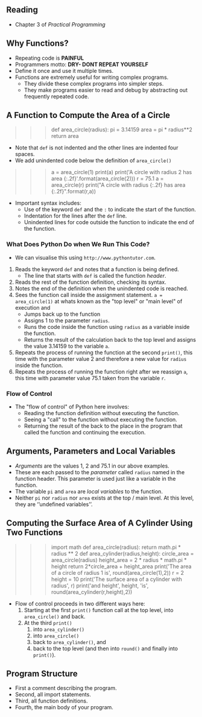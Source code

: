 ## Reading
- Chapter 3 of *Practical Programming*
## Why Functions?
- Repeating code is **PAINFUL**
- Programmers motto: **DRY- DONT REPEAT YOURSELF**
- Define it once and use it multiple times.
- Functions are extremely useful for writing complex programs.
	- They divide these complex programs into simpler steps.
	- They make programs easier to read and debug by abstracting out frequently repeated code.
## A Function to Compute the Area of a Circle
>>>def area_circle(radius):
>>>	pi = 3.14159
>>>	area = pi \* radius\*\*2
>>>	return area
- Note that `def` is not indented and the other lines are indented four spaces.
- We add unindented code below the definition of `area_circle()`
>>>a = area_circle(1)
		print(a)
		print('A circle with radius 2 has area {:.2f}'.format(area_circle(2)))
		r = 75.1
		a = area_circle(r)
		print("A circle with radius {:.2f} has area {:.2f}".format(r,a))
- Important syntax includes:
	- Use of the keyword `def` and the `:` to indicate the start of the function.
	- Indentation for the lines after the `def` line.
	- Unindented lines for code outside the function to indicate the end of the function.
### What Does Python Do when We Run This Code?
- We can visualise this using `http://www.pythontutor.com`.
1. Reads the keyword `def` and notes that a function is being defined.
	- The line that starts with `def` is called the function *header*.
2. Reads the rest of the function definition, checking its syntax.
3. Notes the end of the definition when the unindented code is reached.
4. Sees the function call inside the assignment statement.
	`a = area_circle(1)`
at whats known as the "top level" or "main level" of execution and
	- Jumps back up to the function
	- Assigns 1 to the parameter `radius`.
	- Runs the code inside the function using `radius` as a variable inside the function.
	- Returns the result of the calculation back to the top level and assigns the value 3.14159 to the variable `a`.
5. Repeats the process of running the function at the second `print()`, this time with the parameter value 2 and therefore a new value for `radius` inside the function.
6. Repeats the process of running the function right after we reassign `a`, this time with parameter value 75.1 taken from the variable `r`.
### Flow of Control
- The "flow of control" of Python here involves:
	- Reading the function definition without executing the function.
	- Seeing a "call" to the function without executing the function.
	- Returning the result of the back to the place in the program that called the function and continuing the execution.
## Arguments, Parameters and Local Variables
- *Arguments* are the values 1, 2 and 75.1 in our above examples.
- These are each passed to the *parameter* called `radius` named in the function header. This parameter is used just like a variable in the function.
- The variable `pi` and `area` are *local variables* to the function.
- Neither `pi` nor `radius` nor `area` exists at the top / main level. At this level, they are ‘’undefined variables’’.
## Computing the Surface Area of A Cylinder Using Two Functions
>>>import math
		def area_circle(radius):
		    return math.pi * radius ** 2
		def area_cylinder(radius,height):
		    circle_area = area_circle(radius)
		    height_area = 2 * radius * math.pi * height
		    return 2\*circle_area + height_area
		print('The area of a circle of radius 1 is', round(area_circle(1),2))
		r = 2
		height = 10
		print('The surface area of a cylinder with radius', r)
		print('and height', height, 'is', round(area_cylinder(r,height),2))
- Flow of control proceeds in two different ways here:
	1. Starting at the first `print()` function call at the top level, into `area_circle()` and back.
	2.  At the third `print()`
	    1.  into `area_cylinder()` 
	    2.  into `area_circle()`
	    3.  back to `area_cylinder()`, and
	    4.  back to the top level (and then into `round()` and finally into `print()`).
## Program Structure
- First a comment describing the program.
- Second, all import statements.
- Third, all function definitions.
- Fourth, the main body of your program.